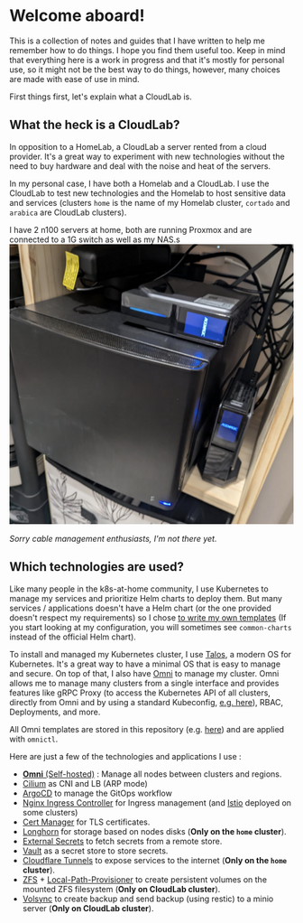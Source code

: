 # Welcome aboard!

This is a collection of notes and guides that I have written to help me remember how to do things. I hope you find them useful too. Keep in mind that everything here is a work in progress and that it's mostly for personal use, so it might not be the best way to do things, however, many choices are made with ease of use in mind.

First things first, let's explain what a CloudLab is.

## What the heck is a CloudLab?

In opposition to a HomeLab, a CloudLab a server rented from a cloud provider. It's a great way to experiment with new technologies without the need to buy hardware and deal with the noise and heat of the servers.

In my personal case, I have both a Homelab and a CloudLab. I use the CloudLab to test new technologies and the Homelab to host sensitive data and services (clusters `home` is the name of my Homelab cluster, `cortado` and `arabica` are CloudLab clusters).

I have 2 n100 servers at home, both are running Proxmox and are connected to a 1G switch as well as my NAS.s
![alt text](./img/sweet-home-lab.png)

*Sorry cable management enthusiasts, I'm not there yet.*

## Which technologies are used?

Like many people in the k8s-at-home community, I use Kubernetes to manage my services and prioritize Helm charts to deploy them. But many services / applications doesn't have a Helm chart (or the one provided doesn't respect my requirements) so I chose [to write my own templates](https://github.com/RubxKube/common-charts/) (If you start looking at my configuration, you will sometimes see `common-charts` instead of the official Helm chart).

To install and managed my Kubernetes cluster, I use [Talos](https://talos.dev/), a modern OS for Kubernetes. It's a great way to have a minimal OS that is easy to manage and secure. On top of that, I also have [Omni](https://omni.siderolabs.com/tutorials/getting_started/) to manage my cluster. Omni allows me to manage many clusters from a single interface and provides features like gRPC Proxy (to access the Kubernetes API of all clusters, directly from Omni and by using a standard Kubeconfig, [e.g. here](https://github.com/Roguito/cis/blob/750b83bf148b64d17f8af15213b78c26335a41f8/cortado/kubeconfig)), RBAC, Deployments, and more.

All Omni templates are stored in this repository (e.g. [here](https://github.com/Roguito/cis/blob/750b83bf148b64d17f8af15213b78c26335a41f8/cortado/template.yaml)) and are applied with `omnictl`.

Here are just a few of the technologies and applications I use :
- [**Omni** (Self-hosted)](https://www.siderolabs.com/platform/saas-for-kubernetes/) : Manage all nodes between clusters and regions.
- [Cilium](https://cilium.io/) as CNI and LB (ARP mode)
- [ArgoCD](https://argoproj.github.io/argo-cd/) to manage the GitOps workflow
- [Nginx Ingress Controller](https://kubernetes.github.io/ingress-nginx/) for Ingress management (and [Istio](https://istio.io/) deployed on some clusters)
- [Cert Manager](https://cert-manager.io/) for TLS certificates.
- [Longhorn](https://longhorn.io/) for storage based on nodes disks (**Only on the `home` cluster**).
- [External Secrets](https://external-secrets.io/latest/) to fetch secrets from a remote store.
- [Vault](https://www.vaultproject.io/) as a secret store to store secrets.
- [Cloudflare Tunnels](https://developers.cloudflare.com/cloudflare-one/connections/connect-networks/) to expose services to the internet (**Only on the `home` cluster**).
- [ZFS](https://openzfs.github.io/openzfs-docs/) + [Local-Path-Provisioner](https://github.com/rancher/local-path-provisioner) to create persistent volumes on the mounted ZFS filesystem (**Only on CloudLab cluster**).
- [Volsync](https://github.com/backube/volsync) to create backup and send backup (using restic) to a minio server (**Only on CloudLab cluster**).